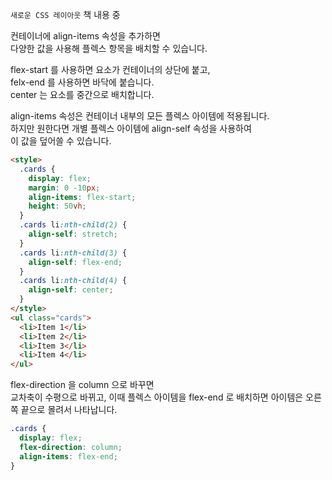 `새로운 CSS 레이아웃` 책 내용 중

컨테이너에 align-items 속성을 추가하면  
다양한 값을 사용해 플렉스 항목을 배치할 수 있습니다.

flex-start 를 사용하면 요소가 컨테이너의 상단에 붙고,  
felx-end 를 사용하면 바닥에 붙습니다.  
center 는 요소를 중간으로 배치합니다.

align-items 속성은 컨테이너 내부의 모든 플렉스 아이템에 적용됩니다.  
하지만 원한다면 개별 플렉스 아이템에 align-self 속성을 사용하여  
이 값을 덮어쓸 수 있습니다.

```html
<style>
  .cards {
    display: flex;
    margin: 0 -10px;
    align-items: flex-start;
    height: 50vh;
  }
  .cards li:nth-child(2) {
    align-self: stretch;
  }
  .cards li:nth-child(3) {
    align-self: flex-end;
  }
  .cards li:nth-child(4) {
    align-self: center;
  }
</style>
<ul class="cards">
  <li>Item 1</li>
  <li>Item 2</li>
  <li>Item 3</li>
  <li>Item 4</li>
</ul>
```

flex-direction 을 column 으로 바꾸면  
교차축이 수평으로 바뀌고,
이때 플렉스 아이템을 flex-end 로 배치하면 아이템은 오른쪽 끝으로 몰려서 나타납니다.

```css
.cards {
  display: flex;
  flex-direction: column;
  align-items: flex-end;
}
```
